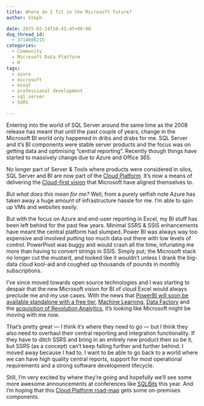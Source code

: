 ```yaml
---
title: Where do I fit in the Microsoft future?
author: Steph

date: 2015-02-24T10:41:45+00:00
dsq_thread_id:
  - 3714606215
categories:
  - Community
  - Microsoft Data Platform
  - R
tags:
  - azure
  - microsoft
  - mssql
  - professional development
  - sql server
  - SSRS

---
```

Entering into the world of SQL Server around the same time as the 2008 release has meant that until the past couple of years, change in the Microsoft BI world only happened in dribs and drabs for me. SQL Server and it&#8217;s BI components were stable server products and the focus was on getting data and optimising &#8220;central reporting&#8221;. Recently though things have started to massively change due to Azure and Office 365.

No longer part of Server & Tools where products were considered in silos, SQL Server and BI are now part of the <a href="http://blogs.technet.com/b/server-cloud/archive/2015/01/30/increasing-visibility-for-our-customers-announcing-the-cloud-platform-roadmap-site.aspx" title="Cloud Platform roadmap" target="_blank">Cloud Platform</a>. It&#8217;s now a means of delivering the <a href="http://news.microsoft.com/ceo/bold-ambition/index.html" title="Satya Nadella's vision email" target="_blank">Cloud-first vision</a> that Microsoft have aligned themselves to.

<!--more-->

_But what does this mean for me?_ Well, from a purely selfish note Azure has taken away a huge amount of infrastructure hassle for me. I&#8217;m able to spin up VMs and websites easily.

But with the focus on Azure and end-user reporting in Excel, my BI stuff has been left behind for the past few years. Minimal SSRS & SSIS enhancements have meant the central platform had slumped. Power BI was always way too expensive and involved putting too much data out there with low levels of control. PowerPivot was buggy and would crash all the time, infuriating me more than having to convert strings in SSIS. Simply put; the Microsoft stack no longer cut the mustard, and looked like it wouldn&#8217;t unless I drank the big-data cloud kool-aid and coughed up thousands of pounds in monthly subscriptions.

I&#8217;ve since moved towards open source technologies and I was starting to despair that the new Microsoft vision for BI of cloud Excel would always preclude me and my use cases. With the news that <a href="http://powerbi.com/dashboards/pricing" title="PowerBI pricing" target="_blank">PowerBI will soon be available standalone with a free tier</a>, <a href="http://blogs.technet.com/b/machinelearning/archive/2015/02/18/announcing-the-general-availability-of-azure-machine-learning.aspx" title="MAML GA" target="_blank">Machine Learning</a>, <a href="http://azure.microsoft.com/en-gb/services/data-factory/" title="Data Factory" target="_blank">Data Factory</a> and the <a href="http://blog.revolutionanalytics.com/2015/01/revolution-acquired.html" title="Revolution Analytics joins Microsoft" target="_blank">acquisition of Revolution Analytics</a>, it&#8217;s looking like Microsoft might be moving with me now.

That&#8217;s pretty great &#8212; I think it&#8217;s where they need to go &#8212; but I think they also need to overhaul their central reporting and integration functionality. If they have to ditch SSRS and bring in an entirely new product then so be it, but SSRS (as a concept) can&#8217;t keep falling further and further behind. I moved away because I had to. I want to be able to go back to a world where we can have high quality central reports, support for most operational requirements and a strong software development lifecycle.

Still, I&#8217;m very excited by where they&#8217;re going and hopefully we&#8217;ll see some more awesome announcements at conferences like <a href="http://sqlbits.com" title="SQLBits" target="_blank">SQLBits</a> this year. And I&#8217;m hoping that this <a href="http://www.microsoft.com/en-us/server-cloud/roadmap/" title="Cloud Platform roadmap" target="_blank">Cloud Platform road-map</a> gets some on-premises components.